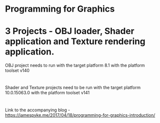 # Programming for Graphics
# 3 Projects - OBJ loader, Shader application and Texture rendering application.

OBJ project needs to run with the target platform 8.1 with the platform toolset v140
#
Shader and Texture projects need to be run with the target platform 10.0.15063.0 with the platform toolset v141
#
Link to the accompanying blog - https://jamespyke.me/2017/04/18/programming-for-graphics-introduction/
